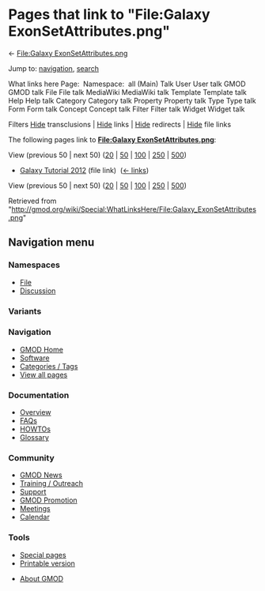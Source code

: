 <div id="mw-page-base" class="noprint">

</div>

<div id="mw-head-base" class="noprint">

</div>

<div id="content" class="mw-body" role="main">

<span id="top"></span>

<div id="mw-js-message" style="display:none;">

</div>



# <span dir="auto">Pages that link to "File:Galaxy ExonSetAttributes.png"</span>

<div id="bodyContent">

<div id="contentSub">

← [File:Galaxy
ExonSetAttributes.png](/wiki/File:Galaxy_ExonSetAttributes.png "File:Galaxy ExonSetAttributes.png")

</div>

<div id="jump-to-nav" class="mw-jump">

Jump to: [navigation](#mw-navigation), [search](#p-search)

</div>

<div id="mw-content-text">

What links here Page:  Namespace:  all (Main) Talk User User talk GMOD
GMOD talk File File talk MediaWiki MediaWiki talk Template Template talk
Help Help talk Category Category talk Property Property talk Type Type
talk Form Form talk Concept Concept talk Filter Filter talk Widget
Widget talk

Filters
[Hide](/mediawiki/index.php?title=Special:WhatLinksHere/File:Galaxy_ExonSetAttributes.png&hidetrans=1 "Special:WhatLinksHere/File:Galaxy ExonSetAttributes.png")
transclusions \|
[Hide](/mediawiki/index.php?title=Special:WhatLinksHere/File:Galaxy_ExonSetAttributes.png&hidelinks=1 "Special:WhatLinksHere/File:Galaxy ExonSetAttributes.png")
links \|
[Hide](/mediawiki/index.php?title=Special:WhatLinksHere/File:Galaxy_ExonSetAttributes.png&hideredirs=1 "Special:WhatLinksHere/File:Galaxy ExonSetAttributes.png")
redirects \|
[Hide](/mediawiki/index.php?title=Special:WhatLinksHere/File:Galaxy_ExonSetAttributes.png&hideimages=1 "Special:WhatLinksHere/File:Galaxy ExonSetAttributes.png")
file links

The following pages link to **[File:Galaxy
ExonSetAttributes.png](/wiki/File:Galaxy_ExonSetAttributes.png "File:Galaxy ExonSetAttributes.png")**:

View (previous 50 \| next 50)
([20](/mediawiki/index.php?title=Special:WhatLinksHere/File:Galaxy_ExonSetAttributes.png&limit=20 "Special:WhatLinksHere/File:Galaxy ExonSetAttributes.png")
\|
[50](/mediawiki/index.php?title=Special:WhatLinksHere/File:Galaxy_ExonSetAttributes.png&limit=50 "Special:WhatLinksHere/File:Galaxy ExonSetAttributes.png")
\|
[100](/mediawiki/index.php?title=Special:WhatLinksHere/File:Galaxy_ExonSetAttributes.png&limit=100 "Special:WhatLinksHere/File:Galaxy ExonSetAttributes.png")
\|
[250](/mediawiki/index.php?title=Special:WhatLinksHere/File:Galaxy_ExonSetAttributes.png&limit=250 "Special:WhatLinksHere/File:Galaxy ExonSetAttributes.png")
\|
[500](/mediawiki/index.php?title=Special:WhatLinksHere/File:Galaxy_ExonSetAttributes.png&limit=500 "Special:WhatLinksHere/File:Galaxy ExonSetAttributes.png"))

- [Galaxy Tutorial
  2012](/wiki/Galaxy_Tutorial_2012 "Galaxy Tutorial 2012") (file link) ‎
  <span class="mw-whatlinkshere-tools">([←
  links](/mediawiki/index.php?title=Special:WhatLinksHere&target=Galaxy+Tutorial+2012 "Special:WhatLinksHere"))</span>

View (previous 50 \| next 50)
([20](/mediawiki/index.php?title=Special:WhatLinksHere/File:Galaxy_ExonSetAttributes.png&limit=20 "Special:WhatLinksHere/File:Galaxy ExonSetAttributes.png")
\|
[50](/mediawiki/index.php?title=Special:WhatLinksHere/File:Galaxy_ExonSetAttributes.png&limit=50 "Special:WhatLinksHere/File:Galaxy ExonSetAttributes.png")
\|
[100](/mediawiki/index.php?title=Special:WhatLinksHere/File:Galaxy_ExonSetAttributes.png&limit=100 "Special:WhatLinksHere/File:Galaxy ExonSetAttributes.png")
\|
[250](/mediawiki/index.php?title=Special:WhatLinksHere/File:Galaxy_ExonSetAttributes.png&limit=250 "Special:WhatLinksHere/File:Galaxy ExonSetAttributes.png")
\|
[500](/mediawiki/index.php?title=Special:WhatLinksHere/File:Galaxy_ExonSetAttributes.png&limit=500 "Special:WhatLinksHere/File:Galaxy ExonSetAttributes.png"))

</div>

<div class="printfooter">

Retrieved from
"<http://gmod.org/wiki/Special:WhatLinksHere/File:Galaxy_ExonSetAttributes.png>"

</div>

<div id="catlinks" class="catlinks catlinks-allhidden">

</div>

<div class="visualClear">

</div>

</div>

</div>

<div id="mw-navigation">

## Navigation menu

<div id="mw-head">



<div id="left-navigation">

<div id="p-namespaces" class="vectorTabs" role="navigation"
aria-labelledby="p-namespaces-label">

### Namespaces

- <span id="ca-nstab-image"><a href="/wiki/File:Galaxy_ExonSetAttributes.png" accesskey="c"
  title="View the file page [c]">File</a></span>
- <span id="ca-talk"><a
  href="/mediawiki/index.php?title=File_talk:Galaxy_ExonSetAttributes.png&amp;action=edit&amp;redlink=1"
  accesskey="t"
  title="Discussion about the content page [t]">Discussion</a></span>

</div>

<div id="p-variants" class="vectorMenu emptyPortlet" role="navigation"
aria-labelledby="p-variants-label">

### 

### Variants[](#)

<div class="menu">

</div>

</div>

</div>

<div id="right-navigation">





</div>



</div>

</div>

</div>

<div id="mw-panel">

<div id="p-logo" role="banner">

<a href="/wiki/Main_Page"
style="background-image: url(http://gmod.org/images/GMOD-cogs.png);"
title="Visit the main page"></a>

</div>

<div id="p-Navigation" class="portal" role="navigation"
aria-labelledby="p-Navigation-label">

### Navigation

<div class="body">

- <span id="n-GMOD-Home">[GMOD Home](/wiki/Main_Page)</span>
- <span id="n-Software">[Software](/wiki/GMOD_Components)</span>
- <span id="n-Categories-.2F-Tags">[Categories /
  Tags](/wiki/Categories)</span>
- <span id="n-View-all-pages">[View all
  pages](/wiki/Special:AllPages)</span>

</div>

</div>

<div id="p-Documentation" class="portal" role="navigation"
aria-labelledby="p-Documentation-label">

### Documentation

<div class="body">

- <span id="n-Overview">[Overview](/wiki/Overview)</span>
- <span id="n-FAQs">[FAQs](/wiki/Category:FAQ)</span>
- <span id="n-HOWTOs">[HOWTOs](/wiki/Category:HOWTO)</span>
- <span id="n-Glossary">[Glossary](/wiki/Glossary)</span>

</div>

</div>

<div id="p-Community" class="portal" role="navigation"
aria-labelledby="p-Community-label">

### Community

<div class="body">

- <span id="n-GMOD-News">[GMOD News](/wiki/GMOD_News)</span>
- <span id="n-Training-.2F-Outreach">[Training /
  Outreach](/wiki/Training_and_Outreach)</span>
- <span id="n-Support">[Support](/wiki/Support)</span>
- <span id="n-GMOD-Promotion">[GMOD
  Promotion](/wiki/GMOD_Promotion)</span>
- <span id="n-Meetings">[Meetings](/wiki/Meetings)</span>
- <span id="n-Calendar">[Calendar](/wiki/Calendar)</span>

</div>

</div>

<div id="p-tb" class="portal" role="navigation"
aria-labelledby="p-tb-label">

### Tools

<div class="body">

- <span id="t-specialpages"><a href="/wiki/Special:SpecialPages" accesskey="q"
  title="A list of all special pages [q]">Special pages</a></span>
- <span id="t-print"><a
  href="/mediawiki/index.php?title=Special:WhatLinksHere/File:Galaxy_ExonSetAttributes.png&amp;printable=yes"
  rel="alternate" accesskey="p"
  title="Printable version of this page [p]">Printable version</a></span>

</div>

</div>

</div>

</div>

<div id="footer" role="contentinfo">

- <span id="footer-places-about">[About
  GMOD](/wiki/GMOD:About "GMOD:About")</span>

<!-- -->






</div>
